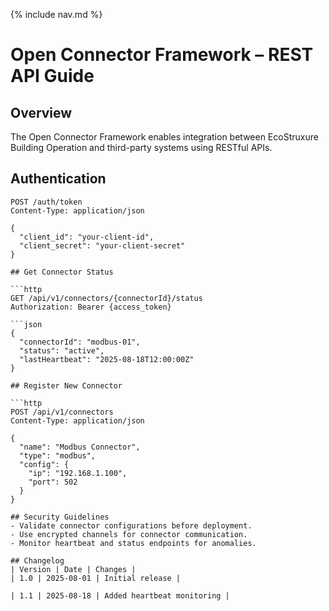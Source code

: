 {% include nav.md %}

# Open Connector Framework – REST API Guide

## Overview
The Open Connector Framework enables integration between EcoStruxure Building Operation and third-party systems using RESTful APIs.

## Authentication

```http
POST /auth/token
Content-Type: application/json

{
  "client_id": "your-client-id",
  "client_secret": "your-client-secret"
}

## Get Connector Status

```http
GET /api/v1/connectors/{connectorId}/status
Authorization: Bearer {access_token}

```json
{
  "connectorId": "modbus-01",
  "status": "active",
  "lastHeartbeat": "2025-08-18T12:00:00Z"
}

## Register New Connector

```http
POST /api/v1/connectors
Content-Type: application/json

{
  "name": "Modbus Connector",
  "type": "modbus",
  "config": {
    "ip": "192.168.1.100",
    "port": 502
  }
}

## Security Guidelines
- Validate connector configurations before deployment.
- Use encrypted channels for connector communication.
- Monitor heartbeat and status endpoints for anomalies.

## Changelog
| Version | Date | Changes | 
| 1.0 | 2025-08-01 | Initial release | 

| 1.1 | 2025-08-18 | Added heartbeat monitoring | 
